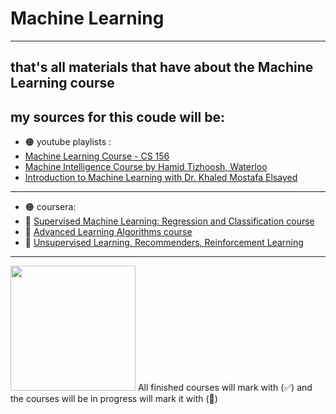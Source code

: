 # Machine Learning 
-----------------------------------------------
## that's all materials that have about the Machine Learning course 
## my sources for this coude will be:
- 🟠 youtube playlists : 
- [Machine Learning Course - CS 156](https://www.youtube.com/watch?v=mbyG85GZ0PI&list=PLD63A284B7615313A)
- [Machine Intelligence Course by Hamid Tizhoosh, Waterloo](https://www.youtube.com/watch?v=tExPpuk-UQ8&list=PLTWMfSykrrxfwhr-DdvX2Yzt8gNoILCFA&pp=iAQB)
- [Introduction to Machine Learning with Dr. Khaled Mostafa Elsayed](https://www.youtube.com/watch?v=HM6iDHvX0DU&list=PL5JZLxl_tFCdOXYNVz7Wl7XyFR67q658r)
---------------------------------------------------------
- 🟠 coursera: 
- 🔁 [Supervised Machine Learning: Regression and Classification course](https://www.coursera.org/learn/machine-learning?specialization=machine-learning-introduction)
- 🔁 [Advanced Learning Algorithms course](https://www.coursera.org/learn/advanced-learning-algorithms?specialization=machine-learning-introduction)
- 🔁 [Unsupervised Learning, Recommenders, Reinforcement Learning](https://www.coursera.org/learn/unsupervised-learning-recommenders-reinforcement-learning?specialization=machine-learning-introduction)

---------------------------------------------------
<img src="doaadoaa.jpg" width = "200px">
All finished courses will mark with (✅) and the courses will be in progress will mark it with (🔁)